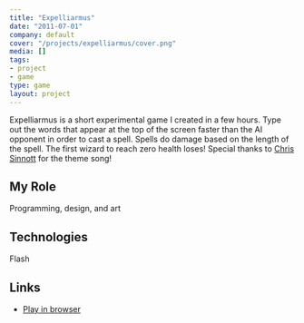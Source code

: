 ```yaml
---
title: "Expelliarmus"
date: "2011-07-01"
company: default
cover: "/projects/expelliarmus/cover.png"
media: []
tags:
- project
- game
type: game
layout: project
---
```


Expelliarmus is a short experimental game I created in a few hours. Type out the words that appear at the top of the screen faster than the AI opponent in order to cast a spell. Spells do damage based on the length of the spell. The first wizard to reach zero health loses! Special thanks to [Chris Sinnott](http://www.sinnottsoundworks.com/) for the theme song!

## My Role
Programming, design, and art

## Technologies
Flash

## Links
* [Play in browser](http://www.kongregate.com/games/alexlarioza/expelliarmus)